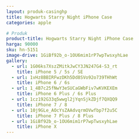 ```yaml
---
layout: produk-casinghp
title: Hogwarts Starry Night iPhone Case
categories: apple

# Produk
product-title: Hogwarts Starry Night iPhone Case
harga: 90000
sku: hn-5151
image-drive: 1GiBf92b_o-1OU6mim1rP7wpTwsxyhLae
gallery:
  - url: 1G06ks7XszZMitkJwCY3JN247G4-S3_rt
    title: iPhone 5 / 5s / SE
  - url: 1vHz8BBIRFwzDKh5Dd8SVo92o739THhWt
    title: iPhone 6 / 6s
  - url: 1_4B7c25fNwY3eSUCaGWbFiv7wKVKEXEm
    title: iPhone 6 Plus / 6s Plus
  - url: 1cz192G33q5wwgl2jYqnSjkZDjf7QXQQ9
    title: iPhone 7 / 8
  - url: 10j9GLe_AOcYsZAAdvqrmOVwfbp7f2u5C
    title: iPhone 7 Plus / 8 Plus
  - url: 1GiBf92b_o-1OU6mim1rP7wpTwsxyhLae
    title: iPhone X
---
```

